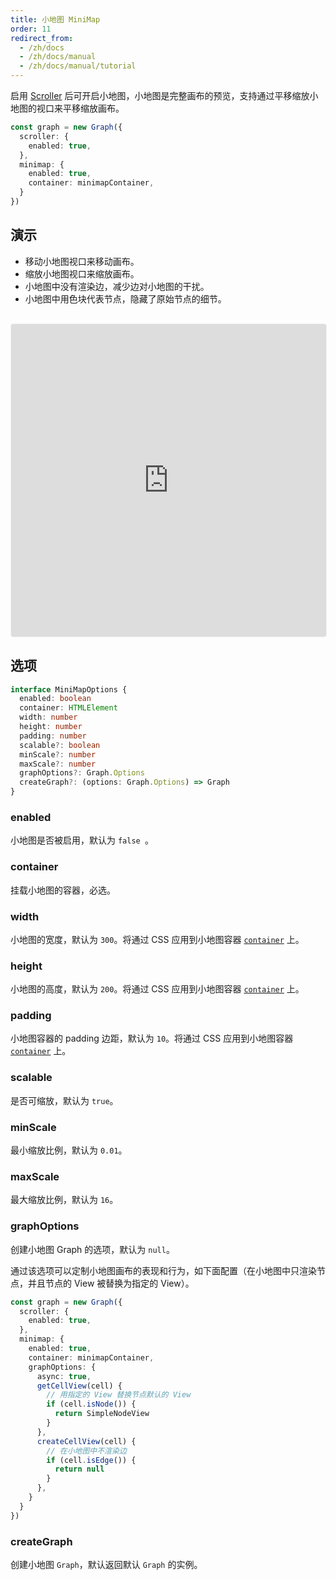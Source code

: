 ```yaml
---
title: 小地图 MiniMap
order: 11
redirect_from:
  - /zh/docs
  - /zh/docs/manual
  - /zh/docs/manual/tutorial
---
```


启用 [Scroller](./scroller) 后可开启小地图，小地图是完整画布的预览，支持通过平移缩放小地图的视口来平移缩放画布。

```ts
const graph = new Graph({
  scroller: {
    enabled: true,
  },
  minimap: {
    enabled: true,
    container: minimapContainer,
  }
})
```

## 演示

- 移动小地图视口来移动画布。
- 缩放小地图视口来缩放画布。
- 小地图中没有渲染边，减少边对小地图的干扰。
- 小地图中用色块代表节点，隐藏了原始节点的细节。

<iframe
     src="https://codesandbox.io/embed/x6-playground-minimap-i18pq?fontsize=14&hidenavigation=1&theme=light&view=preview"
     style="width:100%; height:500px; border:1px solid #f0f0f0; border-radius: 4px; overflow:hidden; margin-top: 16px;"
     title="x6-playground-minimap"
     allow="accelerometer; ambient-light-sensor; camera; encrypted-media; geolocation; gyroscope; hid; microphone; midi; payment; usb; vr; xr-spatial-tracking"
     sandbox="allow-autoplay allow-forms allow-modals allow-popups allow-presentation allow-same-origin allow-scripts"
   ></iframe>

## 选项

```ts
interface MiniMapOptions {
  enabled: boolean 
  container: HTMLElement 
  width: number   
  height: number  
  padding: number  
  scalable?: boolean 
  minScale?: number
  maxScale?: number
  graphOptions?: Graph.Options
  createGraph?: (options: Graph.Options) => Graph
}
```

### enabled

小地图是否被启用，默认为 `false `。

### container 
 
挂载小地图的容器，必选。

### width

小地图的宽度，默认为 `300`。将通过 CSS 应用到小地图容器 [`container`](#container) 上。

### height

小地图的高度，默认为 `200`。将通过 CSS 应用到小地图容器 [`container`](#container) 上。

### padding

小地图容器的 padding 边距，默认为 `10`。将通过 CSS 应用到小地图容器 [`container`](#container) 上。

### scalable

是否可缩放，默认为 `true`。

### minScale

最小缩放比例，默认为 `0.01`。

### maxScale

最大缩放比例，默认为 `16`。

### graphOptions

创建小地图 Graph 的选项，默认为 `null`。

通过该选项可以定制小地图画布的表现和行为，如下面配置（在小地图中只渲染节点，并且节点的 View 被替换为指定的 View）。

```ts
const graph = new Graph({
  scroller: {
    enabled: true,
  },
  minimap: {
    enabled: true,
    container: minimapContainer,
    graphOptions: {
      async: true,
      getCellView(cell) {
        // 用指定的 View 替换节点默认的 View
        if (cell.isNode()) {
          return SimpleNodeView
        }
      },
      createCellView(cell) {
        // 在小地图中不渲染边
        if (cell.isEdge()) {
          return null
        }
      },
    }
  }
})
```

### createGraph

创建小地图 `Graph`，默认返回默认 `Graph` 的实例。

